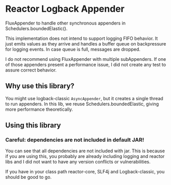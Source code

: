 # Reactor Logback Appender

FluxAppender to handle other synchronous appenders in Schedulers.boundedElastic().

This implementation does not intend to support logging FIFO behavior. It just emits values as they arrive and handles a
buffer queue on backpressure for logging events. In case queue is full, messages are dropped.

I do not recommend using FluxAppender with multiple subAppenders. If one of those appenders present a performance issue,
I did not create any test to assure correct behavior.

## Why use this library?

You might use logback-classic `AsyncAppender`, but it creates a single thread to run appenders. In this lib, we reuse
Schedulers.boundedElastic, giving more performance theoretically.

## Using this library

### Careful: dependencies are not included in default JAR!

You can see that all dependencies are not included with jar. This is because if you are using this, you probably are
already including logging and reactor libs and I did not want to have any version conflicts or vulnerabilities.

If you have in your class path reactor-core, SLF4j and Logback-classic, you should be good to go.
